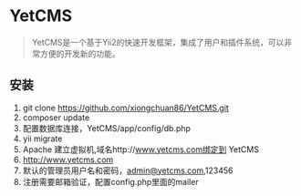 YetCMS
======
>YetCMS是一个基于Yii2的快速开发框架，集成了用户和插件系统，可以非常方便的开发新的功能。

安装
----
1. git clone https://github.com/xiongchuan86/YetCMS.git
2. composer update
3. 配置数据库连接，YetCMS/app/config/db.php
4. yii migrate
5. Apache 建立虚拟机,域名http://www.yetcms.com绑定到 YetCMS
6. http://www.yetcms.com
7. 默认的管理员用户名和密码，admin@yetcms.com,123456
8. 注册需要邮箱验证，配置config.php里面的mailer
